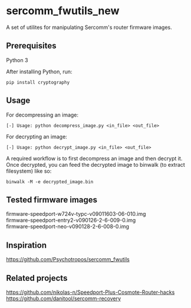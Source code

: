 # sercomm_fwutils_new
A set of utilites for manipulating Sercomm's router firmware images.

## Prerequisites
Python 3

After installing Python, run:
```
pip install cryptography
```
## Usage
For decompressing an image:
```
[-] Usage: python decompress_image.py <in_file> <out_file>
```
For decrypting an image:
```
[-] Usage: python decrypt_image.py <in_file> <out_file>
```

A required workflow is to first decompress an image and then decrypt it.
Once decrypted, you can feed the decrypted image to binwalk (to extract filesystem) like so:
```
binwalk -M -e decrypted_image.bin
```

## Tested firmware images
firmware-speedport-w724v-typc-v09011603-06-010.img\
firmware-speedport-entry2-v090126-2-6-009-0.img\
firmware-speedport-neo-v090128-2-6-008-0.img

## Inspiration
https://github.com/Psychotropos/sercomm_fwutils

## Related projects
https://github.com/nikolas-n/Speedport-Plus-Cosmote-Router-hacks
https://github.com/danitool/sercomm-recovery
